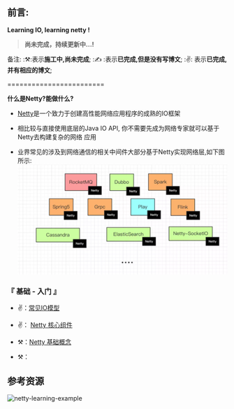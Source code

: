 ## 前言:
**Learning IO, learning netty !**<br>

> **尚未完成，持续更新中...!**

备注: :⚒:表示**施工中,尚未完成**;   :✍️ :表示**已完成,但是没有写博文**; :✌️: 表示**已完成,并有相应的博文**;

========================

**什么是Netty?能做什么?**

- [Netty](https://netty.io/)是一个致力于创建高性能网络应用程序的成熟的IO框架

- 相比较与直接使用底层的Java IO API, 你不需要先成为网络专家就可以基于Netty去构建复杂的网络
  应用

- 业界常见的涉及到网络通信的相关中间件大部分基于Netty实现网络层,如下图所示:
![中间件](pic/Middleware.jpg)

### 『 基础 - 入门 』

- ✌：[常见IO模型](basic_io/basic-io.md)

- ✌： [Netty 核心组件](docs/netty-core-components.md)

- ⚒：[Netty 基础概念](docs/netty-basis.md)

- ⚒：

## 参考资源
![netty-learning-example](https://github.com/sanshengshui/netty-learning-example)